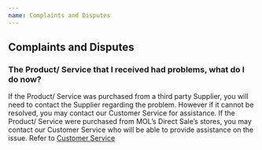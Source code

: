 ```yaml
---
name: Complaints and Disputes
---
```


## Complaints and Disputes

###  The Product/ Service that I received had problems, what do I do now?

If the Product/ Service was purchased from a third party Supplier, you will need to contact the Supplier regarding the problem. However if it cannot be resolved, you may contact our Customer Service for assistance. If the Product/ Service were purchased from MOL’s Direct Sale’s stores, you may contact our Customer Service who will be able to provide assistance on the issue. Refer to [Customer Service](http://emarineonline.com.customerservice)
